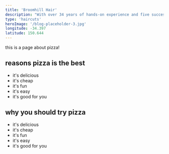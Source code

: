 ```yaml
---
title: 'Broomhill Hair'
description: "With over 34 years of hands-on experience and five successful years in business, Giuseppe's offers expert haircuts for all hair types in a friendly and professional atmosphere."
type: 'haircuts'
heroImage: '/blog-placeholder-3.jpg'
longitude: -34.397
latitude: 150.644
---
```

this is a page about pizza!

## reasons pizza is the best

- it's delicious
- it's cheap
- it's fun
- it's easy
- it's good for you

## why you should try pizza

- it's delicious
- it's cheap
- it's fun
- it's easy
- it's good for you
